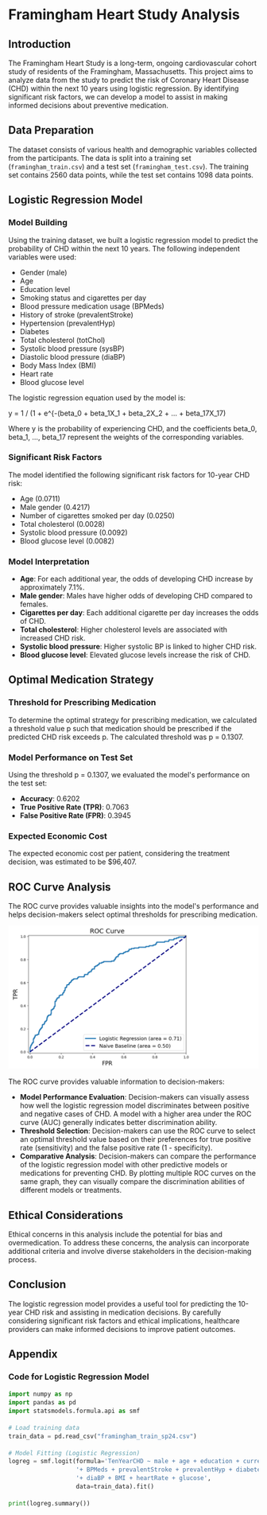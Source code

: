 # Framingham Heart Study Analysis

## Introduction

The Framingham Heart Study is a long-term, ongoing cardiovascular cohort study of residents of the Framingham, Massachusetts. This project aims to analyze data from the study to predict the risk of Coronary Heart Disease (CHD) within the next 10 years using logistic regression. By identifying significant risk factors, we can develop a model to assist in making informed decisions about preventive medication.

## Data Preparation

The dataset consists of various health and demographic variables collected from the participants. The data is split into a training set (`framingham_train.csv`) and a test set (`framingham_test.csv`). The training set contains 2560 data points, while the test set contains 1098 data points.

## Logistic Regression Model

### Model Building

Using the training dataset, we built a logistic regression model to predict the probability of CHD within the next 10 years. The following independent variables were used:

- Gender (male)
- Age
- Education level
- Smoking status and cigarettes per day
- Blood pressure medication usage (BPMeds)
- History of stroke (prevalentStroke)
- Hypertension (prevalentHyp)
- Diabetes
- Total cholesterol (totChol)
- Systolic blood pressure (sysBP)
- Diastolic blood pressure (diaBP)
- Body Mass Index (BMI)
- Heart rate
- Blood glucose level

The logistic regression equation used by the model is:

y = 1 / (1 + e^{-(beta_0 + beta_1X_1 + beta_2X_2 + ... + beta_17X_17)

Where y is the probability of experiencing CHD, and the coefficients beta_0, beta_1, ..., beta_17 represent the weights of the corresponding variables.

### Significant Risk Factors

The model identified the following significant risk factors for 10-year CHD risk:

- Age (0.0711)
- Male gender (0.4217)
- Number of cigarettes smoked per day (0.0250)
- Total cholesterol (0.0028)
- Systolic blood pressure (0.0092)
- Blood glucose level (0.0082)

### Model Interpretation

- **Age**: For each additional year, the odds of developing CHD increase by approximately 7.1%.
- **Male gender**: Males have higher odds of developing CHD compared to females.
- **Cigarettes per day**: Each additional cigarette per day increases the odds of CHD.
- **Total cholesterol**: Higher cholesterol levels are associated with increased CHD risk.
- **Systolic blood pressure**: Higher systolic BP is linked to higher CHD risk.
- **Blood glucose level**: Elevated glucose levels increase the risk of CHD.

## Optimal Medication Strategy

### Threshold for Prescribing Medication

To determine the optimal strategy for prescribing medication, we calculated a threshold value p such that medication should be prescribed if the predicted CHD risk exceeds p. The calculated threshold was p = 0.1307.

### Model Performance on Test Set

Using the threshold p = 0.1307, we evaluated the model's performance on the test set:

- **Accuracy**: 0.6202
- **True Positive Rate (TPR)**: 0.7063
- **False Positive Rate (FPR)**: 0.3945

### Expected Economic Cost

The expected economic cost per patient, considering the treatment decision, was estimated to be $96,407.

## ROC Curve Analysis

The ROC curve provides valuable insights into the model's performance and helps decision-makers select optimal thresholds for prescribing medication.

![ROC Curve](images/roc_curve.png)

The ROC curve provides valuable information to decision-makers:

- **Model Performance Evaluation**:
Decision-makers can visually assess how well the logistic regression model discriminates between positive and negative cases of CHD. A model with a higher area under the ROC curve (AUC) generally indicates better discrimination ability.
- **Threshold Selection**:
Decision-makers can use the ROC curve to select an optimal threshold value based on their preferences for true positive rate (sensitivity) and the false positive rate (1 - specificity).
- **Comparative Analysis**:
Decision-makers can compare the performance of the logistic regression model with other predictive models or medications for preventing CHD. By plotting multiple ROC curves on the same graph, they can visually compare the discrimination abilities of different models or treatments.

## Ethical Considerations

Ethical concerns in this analysis include the potential for bias and overmedication. To address these concerns, the analysis can incorporate additional criteria and involve diverse stakeholders in the decision-making process.

## Conclusion

The logistic regression model provides a useful tool for predicting the 10-year CHD risk and assisting in medication decisions. By carefully considering significant risk factors and ethical implications, healthcare providers can make informed decisions to improve patient outcomes.

## Appendix

### Code for Logistic Regression Model

```python
import numpy as np
import pandas as pd
import statsmodels.formula.api as smf

# Load training data
train_data = pd.read_csv("framingham_train_sp24.csv")

# Model Fitting (Logistic Regression)
logreg = smf.logit(formula='TenYearCHD ~ male + age + education + currentSmoker + cigsPerDay'
                   '+ BPMeds + prevalentStroke + prevalentHyp + diabetes + totChol + sysBP'
                   '+ diaBP + BMI + heartRate + glucose',
                   data=train_data).fit()

print(logreg.summary())
